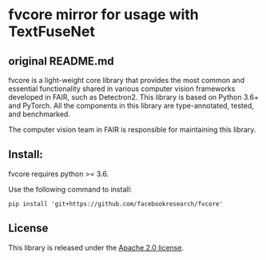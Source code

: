 # fvcore mirror for usage with TextFuseNet

## original README.md

fvcore is a light-weight core library that provides the most common and essential
functionality shared in various computer vision frameworks developed in FAIR,
such as Detectron2. This library is based on Python 3.6+ and PyTorch. All the components
in this library are type-annotated, tested, and benchmarked.

The computer vision team in FAIR is responsible for maintaining this library.

## Install:

fvcore requires python >= 3.6.

Use the following command to install:
```
pip install 'git+https://github.com/facebookresearch/fvcore'
```

## License

This library is released under the [Apache 2.0 license](https://github.com/facebookresearch/fvcore/blob/master/LICENSE).
